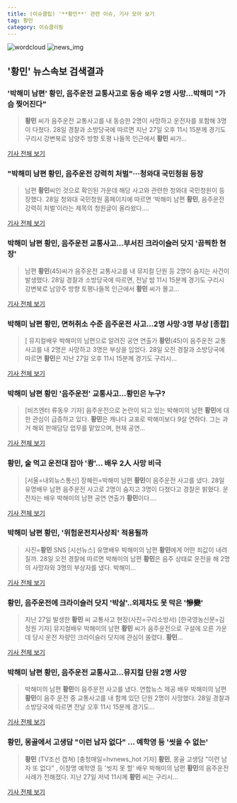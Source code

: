 ```yaml
---
title: (이슈클립) '**황민**' 관련 이슈, 기사 모아 보기
tag: 황민
category: 이슈클리핑
---
```

![wordcloud](https://s3.ap-northeast-2.amazonaws.com/lyrics101-wordcloud/2018-08-28-1535434677.png)
![news_img](https://user-images.githubusercontent.com/42597476/44507050-1206f400-a6e4-11e8-8d98-7ffbfebb353f.png)
## **'**황민**'** 뉴스속보 검색결과
### '박해미 남편' **황민**, 음주운전 교통사고로 동승 배우 2명 사망…박해미 "가슴 찢어진다"

>**황민** 씨가 음주운전 교통사고를 내 동승한 2명이 사망하고 운전자를 포함해 3명이 다쳤다. 28일 경찰과 소방당국에 따르면 지난 27일 오후 11시 15분께 경기도 구리시 강변북로 남양주 방향 토평 나들목 인근에서 **황민** 씨가...

<a href="http://www.tenasia.co.kr/archives/1556406" target="_blank">기사 전체 보기</a>

### "박해미 남편 **황민**, 음주운전 강력히 처벌"···청와대 국민청원 등장

>남편 **황민**씨인 것으로 확인된 가운데 해당 사고와 관련한 청와대 국민청원이 등장했다. 28일 청와대 국민청원 홈페이지에 따르면 ‘박해미 남편 **황민**, 음주운전 강력히 처벌’이라는 제목의 청원글이 올라왔다....

<a href="http://www.sedaily.com/NewsView/1S3JAEEMYL" target="_blank">기사 전체 보기</a>

### 박해미 남편 **황민**, 음주운전 교통사고…부서진 크라이슬러 닷지 '끔찍한 현장'

>남편 **황민**(45)씨가 음주운전 교통사고를 내 뮤지컬 단원 등 2명이 숨지는 사건이 발생했다. 28일 경찰과 소방당국에 따르면, 전날 밤 11시 15분께 경기도 구리시 강변북로 남양주 방향 토평나들목 인근에서 **황민** 씨가 몰고...

<a href="http://news.wowtv.co.kr/NewsCenter/News/Read?articleId=A201808280241&t=NN" target="_blank">기사 전체 보기</a>

### 박해미 남편 **황민**, 면허취소 수준 음주운전 사고…2명 사망·3명 부상 [종합]

>[ 뮤지컬배우 박해미의 남편으로 알려진 공연 연출가 **황민**(45)이 음주운전 교통사고를 내 2명은 사망하고 3명은 부상을 입었다. 28일 오전 경찰과 소방당국에 따르면 **황민**은 지난 27일 오후 11시 15분께 경기도 구리시...

<a href="http://www.mydaily.co.kr/new_yk/html/read.php?newsid=201808281030362774&ext=na" target="_blank">기사 전체 보기</a>

### 박해미 남편 **황민** '음주운전' 교통사고...**황민**은 누구?

>[비즈엔터 류동우 기자] 음주운전으로 논란이 되고 있는 박해미의 남편 **황민**에 대한 관심이 급증하고 있다. **황민**은 캐나다 교포로 박해미보다 9살 연하다. 그는 과거 해외 판매담당 업무를 맡았으며, 현재 공연...

<a href="http://enter.etoday.co.kr/view/news_view.php?varAtcId=148763" target="_blank">기사 전체 보기</a>

### **황민**, 술 먹고 운전대 잡아 '쾅'… 배우 2人 사망 비극

>[서울=내외뉴스통신] 장혜린=박해미 남편 **황민**이 음주운전 사고를 냈다. 28일 유명배우 남편 음주운전 사고로 2명이 숨지고 3명이 다쳤다고 경찰은 밝혔다. 운전자는 배우 박해미의 남편 공연 연출가 **황민**이다....

<a href="http://www.nbnnews.co.kr/news/articleView.html?idxno=170809" target="_blank">기사 전체 보기</a>

### 박해미 남편 **황민**, '위험운전치사상죄' 적용될까

>사진=**황민** SNS [시선뉴스] 유명배우 박해미의 남편 **황민**에게 어떤 죄값이 내려질까.  28일 오전 경찰에 따르면 박해미의 남편 **황민**은 음주 상태로 운전을 해 2명의 사망자와 3명의 부상자를 냈다. 박해미...

<a href="http://www.sisunnews.co.kr/news/articleView.html?idxno=89108" target="_blank">기사 전체 보기</a>

### **황민**, 음주운전에 크라이슬러 닷지 '박살'..외제차도 못 막은 '慘變'

>지난 27일 발생한 **황민** 씨 교통사고 현장(사진=구리소방서) [한국영농신문=김정원 기자] 뮤지컬배우 박해미의 남편 **황민** 씨가 음주운전으로 구설에 오른 가운데 당시 운전 차량인 크라이슬러 닷지에 관심이 쏠렸다. **황민**...

<a href="http://www.youngnong.co.kr/news/articleView.html?idxno=15005" target="_blank">기사 전체 보기</a>

### 박해미 남편 **황민**, 음주운전 교통사고…뮤지컬 단원 2명 사망

>박해미의 남편 **황민**이 음주운전 사고를 냈다. 연합뉴스 제공 배우 박해미의 남편 **황민**이 음주 운전 중 교통사고를 내 함께 있던 단원 2명이 사망했다. 28일 경찰과 소방당국에 따르면 전날 오후 11시 15분께 경기도...

<a href="http://star.hankookilbo.com/News/Read/1a23fcdf26dd40a7bcb9db5cbd9c2165" target="_blank">기사 전체 보기</a>

### **황민**, 몽골에서 고생담 "이런 남자 없다" ... 예학영 등 '씻을 수 없는'

>**황민** (TV조선 캡쳐) [충청매일=hvnews_hot 기자] **황민**, 몽골 고생담 "이런 남자 또 없다" , 이창명 예학영 등 '씻지 못 할' 배우 박해미의 남편 **황민**의 음주운전 사례가 전해졌다. 지난 27일 저녁 11시께 **황민** 씨는 구리시...

<a href="http://www.ccdn.co.kr/news/articleView.html?idxno=536917" target="_blank">기사 전체 보기</a>


